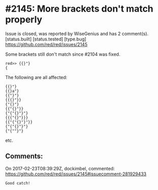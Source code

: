 
#2145: More brackets don't match properly
================================================================================
Issue is closed, was reported by WiseGenius and has 2 comment(s).
[status.built] [status.tested] [type.bug]
<https://github.com/red/red/issues/2145>

Some brackets still don't match since #2104 was fixed.

```
red>> {{}"}
{     
```

The following are all affected:

```
{{}"}
{{}a"}
{{"}"}
{{{}"}}
{"{}"}
{{"{}"}}
{"{"{}"}"}
{{{"{}"}}}
{{"{"{}"}"}}
{"{"{}"}"}
{"{""}"}
```

etc.



Comments:
--------------------------------------------------------------------------------

On 2017-02-23T08:39:29Z, dockimbel, commented:
<https://github.com/red/red/issues/2145#issuecomment-281929433>

    Good catch!


